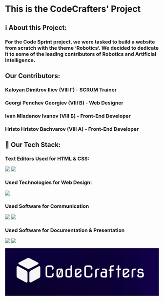# This is the CodeCrafters' Project

## :information_source: About this Project:

### For the Code Sprint project, we were tasked to build a website from scratch with the theme ‘Robotics’. We decided to dedicate it to some of the leading contributors of Robotics and Artificial Intelligence. 

## Our Contributors:

### Kaloyan Dimitrov Iliev (VIII Г) - SCRUM Trainer
### Georgi Penchev Georgiev (VIII В) - Web Designer
### Ivan Mladenov Ivanov (VIII Б) - Front-End Developer
### Hristo Hristov Bachvarov (VIII А) - Front-End Developer

## :open_file_folder: Our Tech Stack:
### Text Editors Used for HTML & CSS:
<p align="left">
    <img src="https://upload.wikimedia.org/wikipedia/commons/thumb/9/9a/Visual_Studio_Code_1.35_icon.svg/2048px-Visual_Studio_Code_1.35_icon.svg.png" width=44px>
    <img src="https://upload.wikimedia.org/wikipedia/commons/thumb/9/9f/Vimlogo.svg/1024px-Vimlogo.svg.png" width=44px>
</p>

### Used Technologies for Web Design:
<p align="left">
    <img src="https://upload.wikimedia.org/wikipedia/commons/3/33/Figma-logo.svg" width=44px>
</p>

### Used Software for Communication
<p align="left">
    <img src="https://upload.wikimedia.org/wikipedia/commons/thumb/c/c9/Microsoft_Office_Teams_%282018%E2%80%93present%29.svg/512px-Microsoft_Office_Teams_%282018%E2%80%93present%29.svg.png?20210603103011" width=44px>
    <img src="https://upload.wikimedia.org/wikipedia/commons/4/4b/Discord-logo-blurple.png?20221207123315" width="44px">
</p>

### Used Software for Documentation & Presentation
<p align="left">
    <img src="https://upload.wikimedia.org/wikipedia/commons/4/45/LibreOffice_7.5_Writer_Icon.png?20230124202705" width="44px">
    <img src="https://upload.wikimedia.org/wikipedia/commons/f/ff/LibreOffice_7.5_Impress_Icon.png?20230124203319" width="44px">
</p>

![Alt text](/misc/teamlogo.png?raw=true)